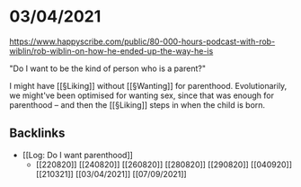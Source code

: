 # 03/04/2021
https://www.happyscribe.com/public/80-000-hours-podcast-with-rob-wiblin/rob-wiblin-on-how-he-ended-up-the-way-he-is

"Do I want to be the kind of person who is a parent?"

I might have [[§Liking]] without [[§Wanting]] for parenthood. Evolutionarily, we might've been optimised for wanting sex, since that was enough for parenthood – and then the [[§Liking]] steps in when the child is born.

## Backlinks
* [[Log: Do I want parenthood]]
	* [[220820]]
[[240820]]
[[260820]]
[[280820]]
[[290820]]
[[040920]]
[[210321]]
[[03/04/2021]]
[[07/09/2021]]

<!-- {BearID:4616DDE1-35CA-4459-89D6-5F8E8C7F2977-12104-000036A7088E2B93} -->
